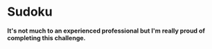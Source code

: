 # Sudoku

**It's not much to an experienced professional but I'm really proud of completing this challenge.**
